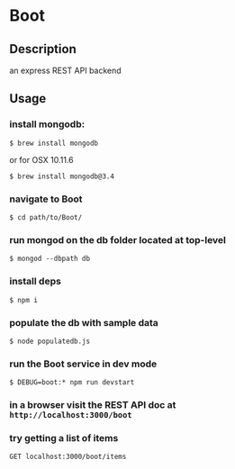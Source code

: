 # Boot

## Description

an express REST API backend

## Usage

### install mongodb:

```
$ brew install mongodb
```

or for OSX 10.11.6

```
$ brew install mongodb@3.4
```

### navigate to Boot

```
$ cd path/to/Boot/
```

### run mongod on the db folder located at top-level

```
$ mongod --dbpath db

```

### install deps

```
$ npm i
```

### populate the db with sample data

```
$ node populatedb.js
```

### run the Boot service in dev mode

```
$ DEBUG=boot:* npm run devstart
```

### in a browser visit the REST API doc at `http://localhost:3000/boot`

### try getting a list of items

```
GET localhost:3000/boot/items
```

